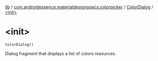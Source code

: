 [lib](../../index.md) / [com.androidessence.materialdesignspecs.colorpicker](../index.md) / [ColorDialog](index.md) / [&lt;init&gt;](./-init-.md)

# &lt;init&gt;

`ColorDialog()`

Dialog fragment that displays a list of colors resources.

